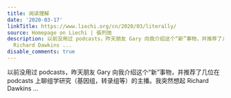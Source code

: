 ```yaml
---
title: 阅读理解
date: '2020-03-17'
linkTitle: https://www.liechi.org/cn/2020/03/literally/
source: Homepage on Liechi | 張列弛
description: 以前没用过 podcasts，昨天朋友 Gary 向我介绍这个“新”事物，并推荐了几位在 podcasts 上聊组学研究（基因组，转录组等）的主播。我突然想起
  Richard Dawkins ...
disable_comments: true
---
```

以前没用过 podcasts，昨天朋友 Gary 向我介绍这个“新”事物，并推荐了几位在 podcasts 上聊组学研究（基因组，转录组等）的主播。我突然想起 Richard Dawkins ...